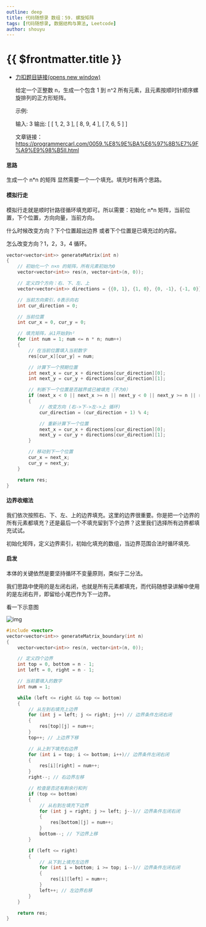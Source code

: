```yaml
---
outline: deep
title: 代码随想录 数组：59. 螺旋矩阵
tags: [代码随想录, 数据结构与算法, Leetcode]
author: shouyu
---
```


# {{ $frontmatter.title }}

- [力扣题目链接(opens new window)](https://leetcode.cn/problems/spiral-matrix-ii/)

  给定一个正整数 n，生成一个包含 1 到 n^2 所有元素，且元素按顺时针顺序螺旋排列的正方形矩阵。

  示例:

  输入: 3 输出: [ [ 1, 2, 3 ], [ 8, 9, 4 ], [ 7, 6, 5 ] ]

  文章链接：https://programmercarl.com/0059.%E8%9E%BA%E6%97%8B%E7%9F%A9%E9%98%B5II.html

#### 思路

生成一个 n\*n 的矩阵 显然需要一个一个填充。填充时有两个思路。

#### 模拟行走

模拟行走就是顺时针路径循环填充即可。所以需要：初始化 n\*n 矩阵，当前位置，下个位置，方向向量，当前方向。

什么时候改变方向？下个位置超出边界 或者下个位置是已填充过的内容。

怎么改变方向？1，2，3，4 循环。

```cpp
vector<vector<int>> generateMatrix(int n)
{
    // 初始化一个 n×n 的矩阵，所有元素初始为0
    vector<vector<int>> res(n, vector<int>(n, 0));

    // 定义四个方向：右、下、左、上
    vector<vector<int>> directions = {{0, 1}, {1, 0}, {0, -1}, {-1, 0}};

    // 当前方向索引，0表示向右
    int cur_direction = 0;

    // 当前位置
    int cur_x = 0, cur_y = 0;

    // 填充矩阵，从1开始到n²
    for (int num = 1; num <= n * n; num++)
    {
        // 在当前位置填入当前数字
        res[cur_x][cur_y] = num;

        // 计算下一个预期位置
        int next_x = cur_x + directions[cur_direction][0];
        int next_y = cur_y + directions[cur_direction][1];

        // 判断下一个位置是否越界或已被填充（不为0）
        if (next_x < 0 || next_x >= n || next_y < 0 || next_y >= n || res[next_x][next_y] != 0)
        {
            // 改变方向 (右->下->左->上 循环)
            cur_direction = (cur_direction + 1) % 4;

            // 重新计算下一个位置
            next_x = cur_x + directions[cur_direction][0];
            next_y = cur_y + directions[cur_direction][1];
        }

        // 移动到下一个位置
        cur_x = next_x;
        cur_y = next_y;
    }

    return res;
}
```

#### 边界收缩法

我们依次按照右、下、左、上的边界填充。这里的边界很重要。你是把一个边界的所有元素都填充？还是最后一个不填充留到下个边界？这里我们选择所有边界都填充试试。

初始化矩阵，定义边界索引，初始化填充的数组，当边界范围合法时循环填充.

#### 启发

本体的关键依然是要坚持循环不变量原则，类似于二分法。

我们思路中使用的是左闭右闭，也就是所有元素都填充，而代码随想录讲解中使用的是左闭右开，即留给小尾巴作为下一边界。

看一下示意图

![img](https://images-xxueyu.oss-cn-shanghai.aliyuncs.com/20220922102236.png)

```cpp
#include <vector>
vector<vector<int>> generateMatrix_boundary(int n)
{
    vector<vector<int>> res(n, vector<int>(n, 0));

    // 定义四个边界
    int top = 0, bottom = n - 1;
    int left = 0, right = n - 1;

    // 当前要填入的数字
    int num = 1;

    while (left <= right && top <= bottom)
    {
        // 从左到右填充上边界
        for (int j = left; j <= right; j++) // 边界条件左闭右闭
        {
            res[top][j] = num++;
        }
        top++; // 上边界下移

        // 从上到下填充右边界
        for (int i = top; i <= bottom; i++)// 边界条件左闭右闭
        {
            res[i][right] = num++;
        }
        right--; // 右边界左移

        // 检查是否还有剩余行和列
        if (top <= bottom)
        {
            // 从右到左填充下边界
            for (int j = right; j >= left; j--)// 边界条件左闭右闭
            {
                res[bottom][j] = num++;
            }
            bottom--; // 下边界上移
        }

        if (left <= right)
        {
            // 从下到上填充左边界
            for (int i = bottom; i >= top; i--)// 边界条件左闭右闭
            {
                res[i][left] = num++;
            }
            left++; // 左边界右移
        }
    }

    return res;
}
```
